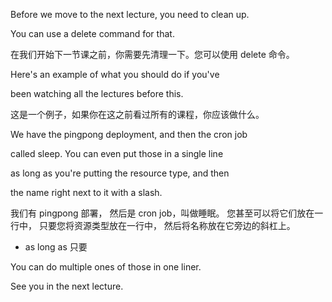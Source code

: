 Before we move to the next lecture, you need to clean up.

You can use a delete command for that.

在我们开始下一节课之前，你需要先清理一下。您可以使用 delete 命令。

Here's an example of what you should do if you've

been watching all the lectures before this.

这是一个例子，如果你在这之前看过所有的课程，你应该做什么。

We have the pingpong deployment, and then the cron job

called sleep. You can even put those in a single line

as long as you're putting the resource type, and then

the name right next to it with a slash.


我们有 pingpong 部署，
然后是 cron job，叫做睡眠。
您甚至可以将它们放在一行中，
只要您将资源类型放在一行中，
然后将名称放在它旁边的斜杠上。
* as long as 只要

You can do multiple ones of those in one liner.

See you in the next lecture.